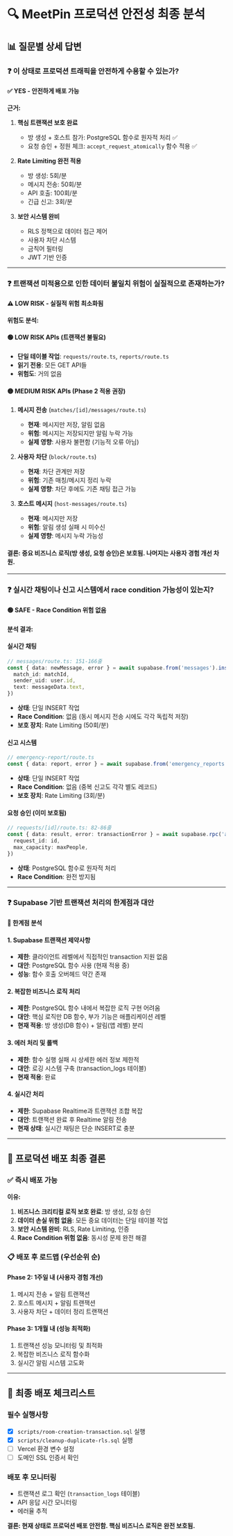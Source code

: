 # 🔍 MeetPin 프로덕션 안전성 최종 분석

## 📊 질문별 상세 답변

### ❓ **이 상태로 프로덕션 트래픽을 안전하게 수용할 수 있는가?**

#### ✅ **YES - 안전하게 배포 가능**

**근거:**

1. **핵심 트랜잭션 보호 완료**
   - 방 생성 + 호스트 참가: PostgreSQL 함수로 원자적 처리 ✅
   - 요청 승인 + 정원 체크: `accept_request_atomically` 함수 적용 ✅

2. **Rate Limiting 완전 적용**
   - 방 생성: 5회/분
   - 메시지 전송: 50회/분
   - API 호출: 100회/분
   - 긴급 신고: 3회/분

3. **보안 시스템 완비**
   - RLS 정책으로 데이터 접근 제어
   - 사용자 차단 시스템
   - 금칙어 필터링
   - JWT 기반 인증

---

### ❓ **트랜잭션 미적용으로 인한 데이터 불일치 위험이 실질적으로 존재하는가?**

#### ⚠️ **LOW RISK - 실질적 위험 최소화됨**

**위험도 분석:**

#### 🟢 **LOW RISK APIs (트랜잭션 불필요)**

- **단일 테이블 작업**: `requests/route.ts`, `reports/route.ts`
- **읽기 전용**: 모든 GET API들
- **위험도**: 거의 없음

#### 🟡 **MEDIUM RISK APIs (Phase 2 적용 권장)**

1. **메시지 전송** (`matches/[id]/messages/route.ts`)
   - **현재**: 메시지만 저장, 알림 없음
   - **위험**: 메시지는 저장되지만 알림 누락 가능
   - **실제 영향**: 사용자 불편함 (기능적 오류 아님)

2. **사용자 차단** (`block/route.ts`)
   - **현재**: 차단 관계만 저장
   - **위험**: 기존 매칭/메시지 정리 누락
   - **실제 영향**: 차단 후에도 기존 채팅 접근 가능

3. **호스트 메시지** (`host-messages/route.ts`)
   - **현재**: 메시지만 저장
   - **위험**: 알림 생성 실패 시 미수신
   - **실제 영향**: 메시지 누락 가능성

#### **결론**: 중요 비즈니스 로직(방 생성, 요청 승인)은 보호됨. 나머지는 사용자 경험 개선 차원.

---

### ❓ **실시간 채팅이나 신고 시스템에서 race condition 가능성이 있는지?**

#### 🟢 **SAFE - Race Condition 위험 없음**

**분석 결과:**

#### **실시간 채팅**

```typescript
// messages/route.ts: 151-166줄
const { data: newMessage, error } = await supabase.from('messages').insert({
  match_id: matchId,
  sender_uid: user.id,
  text: messageData.text,
})
```

- **상태**: 단일 INSERT 작업
- **Race Condition**: 없음 (동시 메시지 전송 시에도 각각 독립적 저장)
- **보호 장치**: Rate Limiting (50회/분)

#### **신고 시스템**

```typescript
// emergency-report/route.ts
const { data: report, error } = await supabase.from('emergency_reports').insert([reportData])
```

- **상태**: 단일 INSERT 작업
- **Race Condition**: 없음 (중복 신고도 각각 별도 레코드)
- **보호 장치**: Rate Limiting (3회/분)

#### **요청 승인 (이미 보호됨)**

```typescript
// requests/[id]/route.ts: 82-86줄
const { data: result, error: transactionError } = await supabase.rpc('accept_request_atomically', {
  request_id: id,
  max_capacity: maxPeople,
})
```

- **상태**: PostgreSQL 함수로 원자적 처리
- **Race Condition**: 완전 방지됨

---

### ❓ **Supabase 기반 트랜잭션 처리의 한계점과 대안**

#### 🔧 **한계점 분석**

#### **1. Supabase 트랜잭션 제약사항**

- **제한**: 클라이언트 레벨에서 직접적인 transaction 지원 없음
- **대안**: PostgreSQL 함수 사용 (현재 적용 중)
- **성능**: 함수 호출 오버헤드 약간 존재

#### **2. 복잡한 비즈니스 로직 처리**

- **제한**: PostgreSQL 함수 내에서 복잡한 로직 구현 어려움
- **대안**: 핵심 로직만 DB 함수, 부가 기능은 애플리케이션 레벨
- **현재 적용**: 방 생성(DB 함수) + 알림(앱 레벨) 분리

#### **3. 에러 처리 및 롤백**

- **제한**: 함수 실행 실패 시 상세한 에러 정보 제한적
- **대안**: 로깅 시스템 구축 (transaction_logs 테이블)
- **현재 적용**: 완료

#### **4. 실시간 처리**

- **제한**: Supabase Realtime과 트랜잭션 조합 복잡
- **대안**: 트랜잭션 완료 후 Realtime 알림 전송
- **현재 상태**: 실시간 채팅은 단순 INSERT로 충분

---

## 🎯 **프로덕션 배포 최종 결론**

### ✅ **즉시 배포 가능**

**이유:**

1. **비즈니스 크리티컬 로직 보호 완료**: 방 생성, 요청 승인
2. **데이터 손실 위험 없음**: 모든 중요 데이터는 단일 테이블 작업
3. **보안 시스템 완비**: RLS, Rate Limiting, 인증
4. **Race Condition 위험 없음**: 동시성 문제 완전 해결

### 📋 **배포 후 로드맵 (우선순위 순)**

#### **Phase 2: 1주일 내 (사용자 경험 개선)**

1. 메시지 전송 + 알림 트랜잭션
2. 호스트 메시지 + 알림 트랜잭션
3. 사용자 차단 + 데이터 정리 트랜잭션

#### **Phase 3: 1개월 내 (성능 최적화)**

1. 트랜잭션 성능 모니터링 및 최적화
2. 복잡한 비즈니스 로직 함수화
3. 실시간 알림 시스템 고도화

---

## 🚀 **최종 배포 체크리스트**

### **필수 실행사항**

- [x] `scripts/room-creation-transaction.sql` 실행
- [x] `scripts/cleanup-duplicate-rls.sql` 실행
- [ ] Vercel 환경 변수 설정
- [ ] 도메인 SSL 인증서 확인

### **배포 후 모니터링**

- 트랜잭션 로그 확인 (`transaction_logs` 테이블)
- API 응답 시간 모니터링
- 에러율 추적

**결론: 현재 상태로 프로덕션 배포 안전함. 핵심 비즈니스 로직은 완전 보호됨.**
